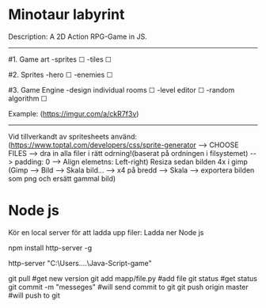# Minotaur labyrint
Description: A 2D Action RPG-Game in JS.
___________________________________________
#1. Game art
-sprites ☐
-tiles ☐

#2. Sprites
-hero ☐
-enemies ☐

#3. Game Engine
-design individual rooms ☐
-level editor ☐
-random algorithm ☐

Example: (https://imgur.com/a/ckR7f3v)

_______________________________________________

Vid tillverkandt av spritesheets använd: (https://www.toptal.com/developers/css/sprite-generator --> CHOOSE FILES --> dra in alla filer i rätt odrning!(baserat på ordningen i filsystemet) --> padding: 0 --> Align elemetns: Left-right)
Resiza sedan bilden 4x i gimp (Gimp --> Bild --> Skala bild... --> x4 på bredd --> Skala --> exportera bilden som png och ersätt gammal bild)


# Node js 
Kör en local server för att ladda upp filer:
Ladda ner Node js

npm install http-server -g 

http-server "C:\Users\....\Java-Script-game"

git pull         #get new version
git add mapp/file.py     #add file 
git status         #get status 
git commit -m "messeges" #will send commit to git
git push origin master     #will push to git